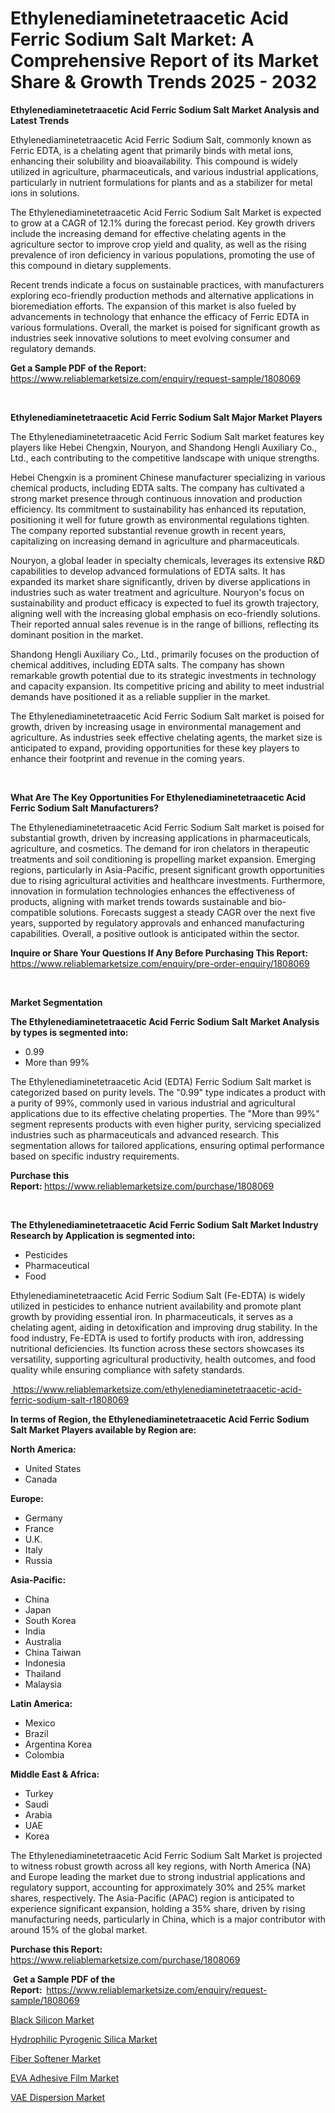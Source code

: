<p><h1>Ethylenediaminetetraacetic Acid Ferric Sodium Salt Market: A Comprehensive Report of its Market Share & Growth Trends 2025 - 2032</h1></p><p><strong>Ethylenediaminetetraacetic Acid Ferric Sodium Salt Market Analysis and Latest Trends</strong></p>
<p><p>Ethylenediaminetetraacetic Acid Ferric Sodium Salt, commonly known as Ferric EDTA, is a chelating agent that primarily binds with metal ions, enhancing their solubility and bioavailability. This compound is widely utilized in agriculture, pharmaceuticals, and various industrial applications, particularly in nutrient formulations for plants and as a stabilizer for metal ions in solutions.</p><p>The Ethylenediaminetetraacetic Acid Ferric Sodium Salt Market is expected to grow at a CAGR of 12.1% during the forecast period. Key growth drivers include the increasing demand for effective chelating agents in the agriculture sector to improve crop yield and quality, as well as the rising prevalence of iron deficiency in various populations, promoting the use of this compound in dietary supplements.</p><p>Recent trends indicate a focus on sustainable practices, with manufacturers exploring eco-friendly production methods and alternative applications in bioremediation efforts. The expansion of this market is also fueled by advancements in technology that enhance the efficacy of Ferric EDTA in various formulations. Overall, the market is poised for significant growth as industries seek innovative solutions to meet evolving consumer and regulatory demands.</p></p>
<p><strong>Get a Sample PDF of the Report:&nbsp;</strong> <a href="https://www.reliablemarketsize.com/enquiry/request-sample/1808069?utm_campaign=1898&utm_medium=2&utm_source=Github&utm_content=ia&utm_term=01042025&utm_id=ethylenediaminetetraacetic-acid-ferric-sodium-salt">https://www.reliablemarketsize.com/enquiry/request-sample/1808069</a></p>
<p>&nbsp;</p>
<p><strong>Ethylenediaminetetraacetic Acid Ferric Sodium Salt Major Market Players</strong></p>
<p><p>The Ethylenediaminetetraacetic Acid Ferric Sodium Salt market features key players like Hebei Chengxin, Nouryon, and Shandong Hengli Auxiliary Co., Ltd., each contributing to the competitive landscape with unique strengths.</p><p>Hebei Chengxin is a prominent Chinese manufacturer specializing in various chemical products, including EDTA salts. The company has cultivated a strong market presence through continuous innovation and production efficiency. Its commitment to sustainability has enhanced its reputation, positioning it well for future growth as environmental regulations tighten. The company reported substantial revenue growth in recent years, capitalizing on increasing demand in agriculture and pharmaceuticals.</p><p>Nouryon, a global leader in specialty chemicals, leverages its extensive R&D capabilities to develop advanced formulations of EDTA salts. It has expanded its market share significantly, driven by diverse applications in industries such as water treatment and agriculture. Nouryon's focus on sustainability and product efficacy is expected to fuel its growth trajectory, aligning well with the increasing global emphasis on eco-friendly solutions. Their reported annual sales revenue is in the range of billions, reflecting its dominant position in the market.</p><p>Shandong Hengli Auxiliary Co., Ltd., primarily focuses on the production of chemical additives, including EDTA salts. The company has shown remarkable growth potential due to its strategic investments in technology and capacity expansion. Its competitive pricing and ability to meet industrial demands have positioned it as a reliable supplier in the market.</p><p>The Ethylenediaminetetraacetic Acid Ferric Sodium Salt market is poised for growth, driven by increasing usage in environmental management and agriculture. As industries seek effective chelating agents, the market size is anticipated to expand, providing opportunities for these key players to enhance their footprint and revenue in the coming years.</p></p>
<p>&nbsp;</p>
<p><strong>What Are The Key Opportunities For Ethylenediaminetetraacetic Acid Ferric Sodium Salt Manufacturers?</strong></p>
<p><p>The Ethylenediaminetetraacetic Acid Ferric Sodium Salt market is poised for substantial growth, driven by increasing applications in pharmaceuticals, agriculture, and cosmetics. The demand for iron chelators in therapeutic treatments and soil conditioning is propelling market expansion. Emerging regions, particularly in Asia-Pacific, present significant growth opportunities due to rising agricultural activities and healthcare investments. Furthermore, innovation in formulation technologies enhances the effectiveness of products, aligning with market trends towards sustainable and bio-compatible solutions. Forecasts suggest a steady CAGR over the next five years, supported by regulatory approvals and enhanced manufacturing capabilities. Overall, a positive outlook is anticipated within the sector.</p></p>
<p><strong>Inquire or Share Your Questions If Any Before Purchasing This Report:</strong> <a href="https://www.reliablemarketsize.com/enquiry/pre-order-enquiry/1808069?utm_campaign=1898&utm_medium=2&utm_source=Github&utm_content=ia&utm_term=01042025&utm_id=ethylenediaminetetraacetic-acid-ferric-sodium-salt">https://www.reliablemarketsize.com/enquiry/pre-order-enquiry/1808069</a></p>
<p>&nbsp;</p>
<p><strong>Market Segmentation</strong></p>
<p><strong>The Ethylenediaminetetraacetic Acid Ferric Sodium Salt Market Analysis by types is segmented into:</strong></p>
<p><ul><li>0.99</li><li>More than 99%</li></ul></p>
<p><p>The Ethylenediaminetetraacetic Acid (EDTA) Ferric Sodium Salt market is categorized based on purity levels. The "0.99" type indicates a product with a purity of 99%, commonly used in various industrial and agricultural applications due to its effective chelating properties. The "More than 99%" segment represents products with even higher purity, servicing specialized industries such as pharmaceuticals and advanced research. This segmentation allows for tailored applications, ensuring optimal performance based on specific industry requirements.</p></p>
<p><strong>Purchase this Report:&nbsp;</strong><a href="https://www.reliablemarketsize.com/purchase/1808069?utm_campaign=1898&utm_medium=2&utm_source=Github&utm_content=ia&utm_term=01042025&utm_id=ethylenediaminetetraacetic-acid-ferric-sodium-salt">https://www.reliablemarketsize.com/purchase/1808069</a></p>
<p>&nbsp;</p>
<p><strong>The Ethylenediaminetetraacetic Acid Ferric Sodium Salt Market Industry Research by Application is segmented into:</strong></p>
<p><ul><li>Pesticides</li><li>Pharmaceutical</li><li>Food</li></ul></p>
<p><p>Ethylenediaminetetraacetic Acid Ferric Sodium Salt (Fe-EDTA) is widely utilized in pesticides to enhance nutrient availability and promote plant growth by providing essential iron. In pharmaceuticals, it serves as a chelating agent, aiding in detoxification and improving drug stability. In the food industry, Fe-EDTA is used to fortify products with iron, addressing nutritional deficiencies. Its function across these sectors showcases its versatility, supporting agricultural productivity, health outcomes, and food quality while ensuring compliance with safety standards.</p></p>
<p><a href="https://www.reliablemarketsize.com/ethylenediaminetetraacetic-acid-ferric-sodium-salt-r1808069?utm_campaign=1898&utm_medium=2&utm_source=Github&utm_content=ia&utm_term=01042025&utm_id=ethylenediaminetetraacetic-acid-ferric-sodium-salt">&nbsp;https://www.reliablemarketsize.com/ethylenediaminetetraacetic-acid-ferric-sodium-salt-r1808069</a></p>
<p><strong>In terms of Region, the Ethylenediaminetetraacetic Acid Ferric Sodium Salt Market Players available by Region are:</strong></p>
<p>
    <p> <strong> North America: </strong>
        <ul>
            <li>United States</li>
            <li>Canada</li>
        </ul>
        </p> 
    <p> <strong> Europe: </strong>
        <ul>
            <li>Germany</li>
            <li>France</li>
            <li>U.K.</li>
            <li>Italy</li>
            <li>Russia</li>
        </ul>
        </p> 
    <p> <strong> Asia-Pacific: </strong>
        <ul>
            <li>China</li>
            <li>Japan</li>
            <li>South Korea</li>
            <li>India</li>
            <li>Australia</li>
            <li>China Taiwan</li>
            <li>Indonesia</li>
            <li>Thailand</li>
            <li>Malaysia</li>
        </ul>
        </p> 
    <p> <strong> Latin America: </strong>
        <ul>
            <li>Mexico</li>
            <li>Brazil</li>
            <li>Argentina Korea</li>
            <li>Colombia</li>
        </ul>
        </p> 
    <p> <strong> Middle East & Africa: </strong>
        <ul>
            <li>Turkey</li>
            <li>Saudi</li>
            <li>Arabia</li>
            <li>UAE</li>
            <li>Korea</li>
        </ul>
    </p>
    </p>
<p><p>The Ethylenediaminetetraacetic Acid Ferric Sodium Salt Market is projected to witness robust growth across all key regions, with North America (NA) and Europe leading the market due to strong industrial applications and regulatory support, accounting for approximately 30% and 25% market shares, respectively. The Asia-Pacific (APAC) region is anticipated to experience significant expansion, holding a 35% share, driven by rising manufacturing needs, particularly in China, which is a major contributor with around 15% of the global market.</p></p>
<p><strong>Purchase this Report: </strong><a href="https://www.reliablemarketsize.com/purchase/1808069?utm_campaign=1898&utm_medium=2&utm_source=Github&utm_content=ia&utm_term=01042025&utm_id=ethylenediaminetetraacetic-acid-ferric-sodium-salt">https://www.reliablemarketsize.com/purchase/1808069</a></p>
<p>&nbsp;<strong>Get a Sample PDF of the Report:&nbsp;&nbsp;</strong><a href="https://www.reliablemarketsize.com/enquiry/request-sample/1808069?utm_campaign=1898&utm_medium=2&utm_source=Github&utm_content=ia&utm_term=01042025&utm_id=ethylenediaminetetraacetic-acid-ferric-sodium-salt">https://www.reliablemarketsize.com/enquiry/request-sample/1808069</a></p>
<p><strong></strong></p>
<p><p><a href="https://github.com/perbetpereir/Market-Research-Report-List-1/blob/main/black-silicon-market.md?utm_campaign=1898&utm_medium=2&utm_source=Github&utm_content=ia&utm_term=01042025&utm_id=ethylenediaminetetraacetic-acid-ferric-sodium-salt">Black Silicon Market</a></p><p><a href="https://github.com/rafiishibu00/Market-Research-Report-List-1/blob/main/hydrophilic-pyrogenic-silica-market.md?utm_campaign=1898&utm_medium=2&utm_source=Github&utm_content=ia&utm_term=01042025&utm_id=ethylenediaminetetraacetic-acid-ferric-sodium-salt">Hydrophilic Pyrogenic Silica Market</a></p><p><a href="https://github.com/poskaturovtl/Market-Research-Report-List-1/blob/main/fiber-softener-market.md?utm_campaign=1898&utm_medium=2&utm_source=Github&utm_content=ia&utm_term=01042025&utm_id=ethylenediaminetetraacetic-acid-ferric-sodium-salt">Fiber Softener Market</a></p><p><a href="https://github.com/pelegeazlie5/Market-Research-Report-List-1/blob/main/eva-adhesive-film-market.md?utm_campaign=1898&utm_medium=2&utm_source=Github&utm_content=ia&utm_term=01042025&utm_id=ethylenediaminetetraacetic-acid-ferric-sodium-salt">EVA Adhesive Film Market</a></p><p><a href="https://github.com/paulierasho/Market-Research-Report-List-1/blob/main/vae-dispersion-market.md?utm_campaign=1898&utm_medium=2&utm_source=Github&utm_content=ia&utm_term=01042025&utm_id=ethylenediaminetetraacetic-acid-ferric-sodium-salt">VAE Dispersion Market</a></p></p>